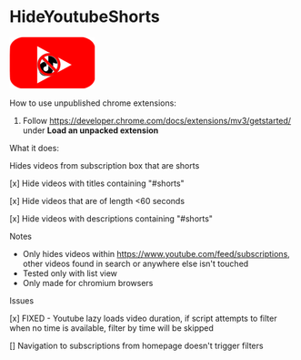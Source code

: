 # HideYoutubeShorts
<img src="https://github.com/KenLHua/HideYoutubeShorts/blob/master/images/logo.png" width=150 height=90>


How to use unpublished chrome extensions:
1. Follow https://developer.chrome.com/docs/extensions/mv3/getstarted/ under **Load an unpacked extension**


What it does:

Hides videos from subscription box that are shorts


[x] Hide videos with titles containing "#shorts"

[x] Hide videos that are of length <60 seconds

[x] Hide videos with descriptions containing "#shorts"


Notes 
* Only hides videos within https://www.youtube.com/feed/subscriptions, other videos found in search or anywhere else isn't touched
* Tested only with list view
* Only made for chromium browsers

Issues

[x] FIXED - Youtube lazy loads video duration, if script attempts to filter when no time is available, filter by time will be skipped

[] Navigation to subscriptions from homepage doesn't trigger filters
